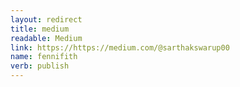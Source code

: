 ```yaml
---
layout: redirect
title: medium
readable: Medium
link: https://https://medium.com/@sarthakswarup00
name: fennifith
verb: publish
---
```

